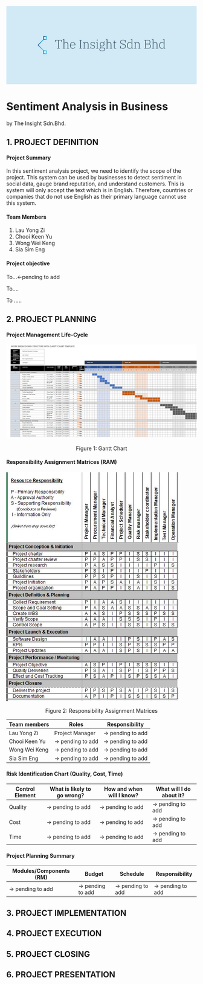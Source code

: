 ![Logo](https://github.com/Yzyz-99/AIPM_Sentiment_Analysis/blob/2e234e170de5ddc3e2a005ce018762ebdadc3e7c/images/Logo_company.jpeg)
# Sentiment Analysis in Business
by The Insight Sdn.Bhd.

## 1. PROJECT DEFINITION 
#### **Project Summary**
In this sentiment analysis project, we need to identify the scope of the project. This system can be used by businesses to detect sentiment in social data, gauge brand reputation, and understand customers. This is system will only accept the text which is in English. Therefore, countries or companies that do not use English as their primary language cannot use this system.

#### Team Members 
1. Lau Yong Zi
2. Chooi Keen Yu
3. Wong Wei Keng
4. Sia Sim Eng

#### Project objective
To...<-pending to add

To....

To .....

## 2. PROJECT PLANNING 

#### Project Management Life-Cycle
![ganttchart](https://github.com/Yzyz-99/AIPM_Sentiment_Analysis/blob/2e234e170de5ddc3e2a005ce018762ebdadc3e7c/images/ganttchart.JPG)
<p align="center">Figure 1: Gantt Chart </p>

#### Responsibility Assignment Matrices (RAM)

![RAM](https://github.com/Yzyz-99/AIPM_Sentiment_Analysis/blob/2e234e170de5ddc3e2a005ce018762ebdadc3e7c/images/RAM.JPG)
<p align="center">Figure 2: Responsibility Assignment Matrices </p>

| Team members | Roles |	Responsibility | 
| --- | --- |---|
| Lau Yong Zi         |   Project Manager     |  -> pending to add  |                  
| Chooi Keen Yu       |   -> pending to add   |  -> pending to add  |  
| Wong Wei Keng       |   -> pending to add   |  -> pending to add  |    
| Sia Sim Eng         |   -> pending to add   |  -> pending to add  |    

#### Risk Identification Chart (Quality, Cost, Time)

| Control Element | What is likely to go wrong? |	How and when will I know? | What will I do about it? |
| --- | --- |---|---|
| Quality         |   -> pending to add   |  -> pending to add  |  -> pending to add  |                   
| Cost            |   -> pending to add   |  -> pending to add  |  -> pending to add  |    
| Time            |   -> pending to add   |  -> pending to add  |  -> pending to add  |    

#### Project Planning Summary

|Modules/Components (RM)  |	    Budget	        | Schedule	          | Responsibility      |
| --- | --- |---|---|
| -> pending to add       | -> pending to add   |  -> pending to add  |  -> pending to add  |   


## 3. PROJECT IMPLEMENTATION 

## 4. PROJECT EXECUTION 

## 5. PROJECT CLOSING

## 6. PROJECT PRESENTATION

